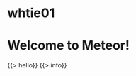 # whtie01
<head>
  <title>yo</title>
</head>

<body>
  <h1>Welcome to Meteor!</h1>

  {{> hello}}
  {{> info}}
</body>

<template name="hello">
  <button>Click Me</button>
  <p>You've pressed the button {{counter}} times.</p>
</template>

<template name="info">
  <h2>Learn Meteor!</h2>
  <ul>
    <li><a href="https://www.meteor.com/try" target="_blank">Do the Tutorial</a></li>
    <li><a href="http://guide.meteor.com" target="_blank">Follow the Guide</a></li>
    <li><a href="https://docs.meteor.com" target="_blank">Read the Docs</a></li>
    <li><a href="https://forums.meteor.com" target="_blank">Discussions</a></li>
  </ul>
</template>
